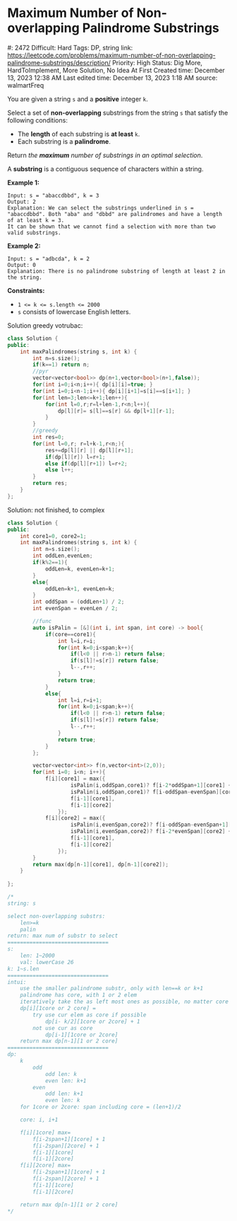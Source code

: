 # Maximum Number of Non-overlapping Palindrome Substrings

#: 2472
Difficult: Hard
Tags: DP, string
link: https://leetcode.com/problems/maximum-number-of-non-overlapping-palindrome-substrings/description/
Priority: High
Status: Dig More, HardToImplement, More Solution, No Idea At First
Created time: December 13, 2023 12:38 AM
Last edited time: December 13, 2023 1:18 AM
source: walmartFreq

You are given a string `s` and a **positive** integer `k`.

Select a set of **non-overlapping** substrings from the string `s` that satisfy the following conditions:

- The **length** of each substring is **at least** `k`.
- Each substring is a **palindrome**.

Return *the **maximum** number of substrings in an optimal selection*.

A **substring** is a contiguous sequence of characters within a string.

**Example 1:**

```
Input: s = "abaccdbbd", k = 3
Output: 2
Explanation: We can select the substrings underlined in s = "abaccdbbd". Both "aba" and "dbbd" are palindromes and have a length of at least k = 3.
It can be shown that we cannot find a selection with more than two valid substrings.

```

**Example 2:**

```
Input: s = "adbcda", k = 2
Output: 0
Explanation: There is no palindrome substring of length at least 2 in the string.

```

**Constraints:**

- `1 <= k <= s.length <= 2000`
- `s` consists of lowercase English letters.

Solution greedy votrubac:

```cpp
class Solution {
public:
    int maxPalindromes(string s, int k) {
        int n=s.size();
        if(k==1) return n;
        //pyr
        vector<vector<bool>> dp(n+1,vector<bool>(n+1,false));
        for(int i=0;i<n;i++){ dp[i][i]=true; }
        for(int i=0;i<n-1;i++){ dp[i][i+1]=s[i]==s[i+1]; }
        for(int len=3;len<=k+1;len++){
            for(int l=0,r;r=l+len-1,r<n;l++){
                dp[l][r]= s[l]==s[r] && dp[l+1][r-1];
            }
        }
        //greedy
        int res=0;
        for(int l=0,r; r=l+k-1,r<n;){
            res+=dp[l][r] || dp[l][r+1];
            if(dp[l][r]) l=r+1;
            else if(dp[l][r+1]) l=r+2;
            else l++;
        }
        return res;
    }
};
```

Solution: not finished, to complex

```cpp
class Solution {
public:
    int core1=0, core2=1;
    int maxPalindromes(string s, int k) {
        int n=s.size();
        int oddLen,evenLen;
        if(k%2==1){
            oddLen=k, evenLen=k+1;
        }
        else{
            oddLen=k+1, evenLen=k;
        }
        int oddSpan = (oddLen+1) / 2;
        int evenSpan = evenLen / 2;

        //func
        auto isPalin = [&](int i, int span, int core) -> bool{
            if(core==core1){
                int l=i,r=i;
                for(int k=0;i<span;k++){
                    if(l<0 || r>n-1) return false;
                    if(s[l]!=s[r]) return false;
                    l--,r++;
                }
                return true;
            }
            else{
                int l=i,r=i+1;
                for(int k=0;i<span;k++){
                    if(l<0 || r>n-1) return false;
                    if(s[l]!=s[r]) return false;
                    l--,r++;
                }
                return true;
            }
        };

        vector<vector<int>> f(n,vector<int>(2,0));
        for(int i=0; i<n; i++){
            f[i][core1] = max({
                    isPalin(i,oddSpan,core1)? f[i-2*oddSpan+1][core1] + 1 : 0,
                    isPalin(i,oddSpan,core1)? f[i-oddSpan-evenSpan][core2] + 1 : 0,
                    f[i-1][core1],
                    f[i-1][core2]
                });
            f[i][core2] = max({
                    isPalin(i,evenSpan,core2)? f[i-oddSpan-evenSpan+1][core1] + 1 : 0,
                    isPalin(i,evenSpan,core2)? f[i-2*evenSpan][core2] + 1 : 0,
                    f[i-1][core1],
                    f[i-1][core2]
                });
        }
        return max(dp[n-1][core1], dp[n-1][core2]);
    }
    
};

/*
string: s

select non-overlapping substrs:
    len>=k
    palin
return: max num of substr to select
================================
s:
    len: 1~2000
    val: lowerCase 26
k: 1~s.len
================================
intui:
    use the smaller palindrome substr, only with len==k or k+1
    palindrome has core, with 1 or 2 elem
    iteratively take the as left most ones as possible, no matter core is 1 or 2 elem
    dp[i][1core or 2 core] = 
        try use cur elem as core if possible
            dp[i- k/2][1core or 2core] + 1
        not use cur as core
            dp[i-1][1core or 2core]
    return max dp[n-1][1 or 2 core]
================================
dp:
    k
        odd
            odd len: k
            even len: k+1
        even
            odd len: k+1
            even len: k
    for 1core or 2core: span including core = (len+1)/2

    core: i, i+1

    f[i][1core] max= 
        f[i-2span+1][1core] + 1
        f[i-2span][2core] + 1
        f[i-1][1core]
        f[i-1][2core]
    f[i][2core] max= 
        f[i-2span+1][1core] + 1
        f[i-2span][2core] + 1
        f[i-1][1core]
        f[i-1][2core]

    return max dp[n-1][1 or 2 core]
*/
```